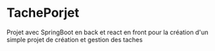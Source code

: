 # TachePorjet
Projet avec SpringBoot en back et react en front pour la création d'un simple projet de création et gestion des taches
